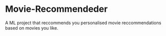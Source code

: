 # Movie-Recommendeder
A ML project that reccommends you personalised movie reccommendations based on movies you like.
